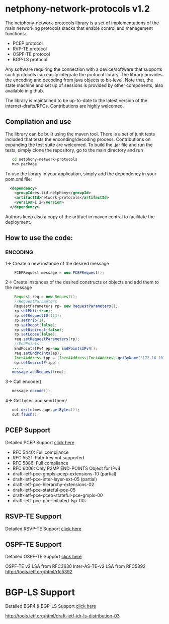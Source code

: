 netphony-network-protocols v1.2
=================================
The netphony-network-protocols library is a set of implementations of the main networking protocols stacks that enable control and management functions: 
* PCEP protocol
* RVP-TE protocol
* OSPF-TE protocol
* BGP-LS protocol

Any software requiring the connection with a device/software that supports such protocols can easily integrate the protocol library. The library provides the encoding and decoding from java objects to bit-level. Note that, the state machine and set up of sessions is provided by other components, also available in github. 

The library is maintained to be up-to-date to the latest version of the internet-drafts/RFCs. Contributions are highly welcomed.

## Compilation and use

The library can be built using the maven tool. There is a set of junit tests included that tests the enconding/decoding process. Contributions on expanding the test suite are welcomed.
To build the .jar file and run the tests, simply clone the repository, go to the main directory and run
 ```bash
    cd netphony-network-protocols
    mvn package
 ```
 
 To use the library in your application, simply add the dependency in your pom.xml file:
  ```xml
    <dependency>
      <groupId>es.tid.netphony</groupId>
      <artifactId>network-protocols</artifactId>
      <version>1.2</version>
    </dependency>
 ```
 Authors keep also a copy of the artifact in maven central to facilitate the deployment.

## How to use the code:

### ENCODING

1-> Create a new instance of the desired message
 ```java
     PCEPRequest message = new PCEPRequest();
 ```
2-> Create instances of the desired constructs or objects and add them to the message
 ```java
     Request req = new Request();
     //RequestParameters
     RequestParameters rp= new RequestParameters();
     rp.setPbit(true);				
     rp.setRequestID(123);		
     rp.setPrio(1);		
     rp.setReopt(false);	
     rp.setBidirect(false);
     rp.setLoose(false);
     req.setRequestParameters(rp);
     //EndPoints
     EndPointsIPv4 ep=new EndPointsIPv4();				
     req.setEndPoints(ep);
     Inet4Address ipp = (Inet4Address)Inet4Address.getByName("172.16.101.101");
     ep.setSourceIP(ipp);
	.....
    message.addRequest(req); 	
 ```
3-> Call encode()
```java
   message.encode();
```
4-> Get bytes and send them!
```java
   out.write(message.getBytes());
   out.flush();
```
## PCEP Support

Detailed PCEP Support [click here](doc/PCEP_Support.md)

* RFC 5440: Full compliance
* RFC 5521: Path-key not supported
* RFC 5886: Full compliance
* RFC 6006: Only P2MP END-POINTS Object for IPv4
* draft-ietf-pce-gmpls-pcep-extensions-10 (partial)
* draft-ietf-pce-inter-layer-ext-05 (partial)
* draft-ietf-pce-hierarchy-extensions-02
* draft-ietf-pce-stateful-pce-05
* draft-ietf-pce-pcep-stateful-pce-gmpls-00
* draft-ietf-pce-pce-initiated-lsp-00:
 
## RSVP-TE Support

Detailed RSVP-TE Support [click here](doc/RSVP-TE_Support.md)


## OSPF-TE Support

Detailed OSPF-TE Support [click here](doc/OSPF-TE_Support.md)

OSPF-TE v2 LSA from RFC3630
Inter-AS-TE-v2 LSA from RFC5392 http://tools.ietf.org/html/rfc5392

# BGP-LS Support

Detailed BGP4 & BGP-LS Support [click here](doc/BGP-LS_Support.md)


http://tools.ietf.org/html/draft-ietf-idr-ls-distribution-03

